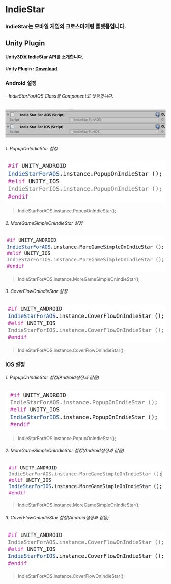 # IndieStar
### IndieStar는 모바일 게임의 크로스마케팅 플랫폼입니다. 

## Unity Plugin
#### Unity3D용 IndieStar API를 소개합니다.
#### Unity Plugin : [Download](https://github.com/pass4u/IndieStar/blob/master/unity/IndieStarForUnity_v1.0.unitypackage)


### Android 설정
###### - IndieStarForAOS Class를 Component로 셋팅합니다.
![Alt component 설정](https://github.com/pass4u/IndieStar/blob/master/res/api_1.png)

###### 1. PopupOnIndieStar 설정
![Alt component 설정](https://github.com/pass4u/IndieStar/blob/master/res/api_2.png)
> IndieStarForAOS.instance.PopupOnIndieStar();

###### 2. MoreGameSimpleOnIndieStar 설정
![Alt component 설정](https://github.com/pass4u/IndieStar/blob/master/res/api_3.png)
> IndieStarForAOS.instance.MoreGameSimpleOnIndieStar();

###### 3. CoverFlowOnIndieStar 설정
![Alt component 설정](https://github.com/pass4u/IndieStar/blob/master/res/api_4.png)
> IndieStarForAOS.instance.CoverFlowOnIndieStar();


### iOS 설정
###### 1. PopupOnIndieStar 설정(Android설정과 같음)
![Alt component 설정](https://github.com/pass4u/IndieStar/blob/master/res/api_5.png)
> IndieStarForAOS.instance.PopupOnIndieStar();

###### 2. MoreGameSimpleOnIndieStar 설정(Android설정과 같음)
![Alt component 설정](https://github.com/pass4u/IndieStar/blob/master/res/api_6.png)
> IndieStarForAOS.instance.MoreGameSimpleOnIndieStar();

###### 3. CoverFlowOnIndieStar 설정(Android설정과 같음)
![Alt component 설정](https://github.com/pass4u/IndieStar/blob/master/res/api_7.png)
> IndieStarForAOS.instance.CoverFlowOnIndieStar();